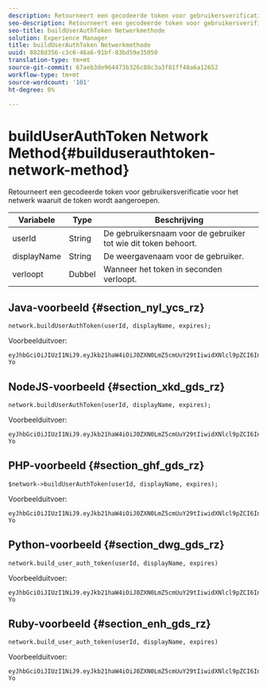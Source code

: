 ```yaml
---
description: Retourneert een gecodeerde token voor gebruikersverificatie voor het netwerk waaruit de token wordt aangeroepen.
seo-description: Retourneert een gecodeerde token voor gebruikersverificatie voor het netwerk waaruit de token wordt aangeroepen.
seo-title: buildUserAuthToken Netwerkmethode
solution: Experience Manager
title: buildUserAuthToken Netwerkmethode
uuid: 8828d356-c3c6-46a6-91bf-83bd59e35050
translation-type: tm+mt
source-git-commit: 67aeb3de964473b326c88c3a3f81ff48a6a12652
workflow-type: tm+mt
source-wordcount: '101'
ht-degree: 0%

---
```



# buildUserAuthToken Network Method{#builduserauthtoken-network-method}

Retourneert een gecodeerde token voor gebruikersverificatie voor het netwerk waaruit de token wordt aangeroepen.

| Variabele | Type | Beschrijving |
|--- |--- |--- |
| userId | String | De gebruikersnaam voor de gebruiker tot wie dit token behoort. |
| displayName | String | De weergavenaam voor de gebruiker. |
| verloopt | Dubbel | Wanneer het token in seconden verloopt. |

## Java-voorbeeld {#section_nyl_ycs_rz}

```
network.buildUserAuthToken(userId, displayName, expires); 
```

Voorbeelduitvoer:

```
eyJhbGciOiJIUzI1NiJ9.eyJkb21haW4iOiJ0ZXN0LmZ5cmUuY29tIiwidXNlcl9pZCI6InN5c3RlbSIsImRpc3BsYXlfbmFtZSI6InN5c3RlbSIsImV4cGlyZXMiOjEzOTY2NTUwODN9.33GuJF_ou2O6CCV22Y3PlLUgP2Igy9vAXfmLONkt-Yo 
```

## NodeJS-voorbeeld {#section_xkd_gds_rz}

```
network.buildUserAuthToken(userId, displayName, expires); 
```

Voorbeelduitvoer:

```
eyJhbGciOiJIUzI1NiJ9.eyJkb21haW4iOiJ0ZXN0LmZ5cmUuY29tIiwidXNlcl9pZCI6InN5c3RlbSIsImRpc3BsYXlfbmFtZSI6InN5c3RlbSIsImV4cGlyZXMiOjEzOTY2NTUwODN9.33GuJF_ou2O6CCV22Y3PlLUgP2Igy9vAXfmLONkt-Yo 
```

## PHP-voorbeeld {#section_ghf_gds_rz}

```
$network->buildUserAuthToken(userId, displayName, expires); 
```

Voorbeelduitvoer:

```
eyJhbGciOiJIUzI1NiJ9.eyJkb21haW4iOiJ0ZXN0LmZ5cmUuY29tIiwidXNlcl9pZCI6InN5c3RlbSIsImRpc3BsYXlfbmFtZSI6InN5c3RlbSIsImV4cGlyZXMiOjEzOTY2NTUwODN9.33GuJF_ou2O6CCV22Y3PlLUgP2Igy9vAXfmLONkt-Yo
```

## Python-voorbeeld {#section_dwg_gds_rz}

```
network.build_user_auth_token(userId, displayName, expires) 
```

Voorbeelduitvoer:

```
eyJhbGciOiJIUzI1NiJ9.eyJkb21haW4iOiJ0ZXN0LmZ5cmUuY29tIiwidXNlcl9pZCI6InN5c3RlbSIsImRpc3BsYXlfbmFtZSI6InN5c3RlbSIsImV4cGlyZXMiOjEzOTY2NTUwODN9.33GuJF_ou2O6CCV22Y3PlLUgP2Igy9vAXfmLONkt-Yo
```

## Ruby-voorbeeld {#section_enh_gds_rz}

```
network.build_user_auth_token(userId, displayName, expires) 
```

Voorbeelduitvoer:

```
eyJhbGciOiJIUzI1NiJ9.eyJkb21haW4iOiJ0ZXN0LmZ5cmUuY29tIiwidXNlcl9pZCI6InN5c3RlbSIsImRpc3BsYXlfbmFtZSI6InN5c3RlbSIsImV4cGlyZXMiOjEzOTY2NTUwODN9.33GuJF_ou2O6CCV22Y3PlLUgP2Igy9vAXfmLONkt-Yo
```
